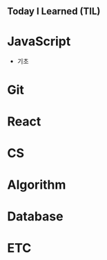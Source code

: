 ## Today I Learned (TIL)

# JavaScript
 - 기초
    <!-- - [ES6 문법]() -->
# Git

# React

# CS

# Algorithm

# Database

# ETC